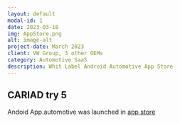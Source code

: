 ```yaml
---
layout: default
modal-id: 1
date: 2023-03-18
img: AppStore.png
alt: image-alt
project-date: March 2023
client: VW Group, 3 other OEMs
category: Automotive SaaS
description: Whit Label Android Automotive App Store
---
```


## CARIAD try 5

Andoid App.automotive was launched in 
[app store](https://cariad.technology/de/en/news/stories/launch-application-store-for-volkswagen-group.html)




